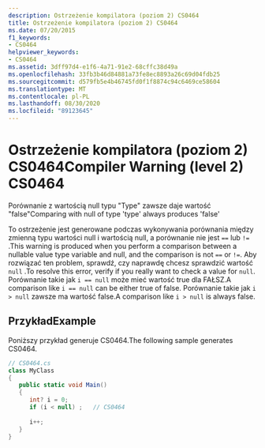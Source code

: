 ```yaml
---
description: Ostrzeżenie kompilatora (poziom 2) CS0464
title: Ostrzeżenie kompilatora (poziom 2) CS0464
ms.date: 07/20/2015
f1_keywords:
- CS0464
helpviewer_keywords:
- CS0464
ms.assetid: 3dff97d4-e1f6-4a71-91e2-68cffc38d49a
ms.openlocfilehash: 33fb3b46d84881a73fe8ec8893a26c69d04fdb25
ms.sourcegitcommit: d579fb5e4b46745fd0f1f8874c94c6469ce58604
ms.translationtype: MT
ms.contentlocale: pl-PL
ms.lasthandoff: 08/30/2020
ms.locfileid: "89123645"
---
```

# <a name="compiler-warning-level-2-cs0464"></a><span data-ttu-id="5da40-103">Ostrzeżenie kompilatora (poziom 2) CS0464</span><span class="sxs-lookup"><span data-stu-id="5da40-103">Compiler Warning (level 2) CS0464</span></span>
<span data-ttu-id="5da40-104">Porównanie z wartością null typu "Type" zawsze daje wartość "false"</span><span class="sxs-lookup"><span data-stu-id="5da40-104">Comparing with null of type 'type' always produces 'false'</span></span>  
  
 <span data-ttu-id="5da40-105">To ostrzeżenie jest generowane podczas wykonywania porównania między zmienną typu wartości null i wartością null, a porównanie nie jest `==` lub `!=` .</span><span class="sxs-lookup"><span data-stu-id="5da40-105">This warning is produced when you perform a comparison between a nullable value type variable and null, and the comparison is not `==` or `!=`.</span></span> <span data-ttu-id="5da40-106">Aby rozwiązać ten problem, sprawdź, czy naprawdę chcesz sprawdzić wartość `null` .</span><span class="sxs-lookup"><span data-stu-id="5da40-106">To resolve this error, verify if you really want to check a value for `null`.</span></span> <span data-ttu-id="5da40-107">Porównanie takie jak `i == null` może mieć wartość true dla FAŁSZ.</span><span class="sxs-lookup"><span data-stu-id="5da40-107">A comparison like `i == null` can be either true of false.</span></span> <span data-ttu-id="5da40-108">Porównanie takie jak `i > null` zawsze ma wartość false.</span><span class="sxs-lookup"><span data-stu-id="5da40-108">A comparison like `i > null` is always false.</span></span>  
  
## <a name="example"></a><span data-ttu-id="5da40-109">Przykład</span><span class="sxs-lookup"><span data-stu-id="5da40-109">Example</span></span>  
 <span data-ttu-id="5da40-110">Poniższy przykład generuje CS0464.</span><span class="sxs-lookup"><span data-stu-id="5da40-110">The following sample generates CS0464.</span></span>  
  
```csharp  
// CS0464.cs  
class MyClass  
{  
   public static void Main()  
   {  
      int? i = 0;  
      if (i < null) ;   // CS0464  
  
      i++;  
   }  
}  
```
